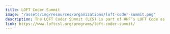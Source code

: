 ```yaml
---
title: LOFT Coder Summit
image: "/assets/img/resources/organizations/loft-coder-summit.png"
description: The LOFT Coder Summit (LCS) is part of HHF’s LOFT Code as a Second Language (CSL) national initiative. CSL includes the development and mobilization of a network of Latino software engineers ready to introduce computer programming to under-represented students across the country.
link: https://www.loftcsl.org/programs/loft-coder-summit/
---
```


